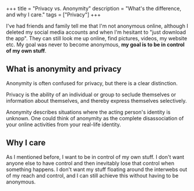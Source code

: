 +++
title = "Privacy vs. Anonymity"
description = "What's the difference, and why I care."
tags = ["Privacy"] 
+++

I've had friends and family tell me that I'm not anonymous online, although I
deleted my social media accounts and when I'm hesitant to "just download the
app". They can still look me up online, find pictures, videos, my website etc.
My goal was never to become anonymous, **my goal is to be in control of my own
stuff**.

## What is anonymity and privacy

Anonymity is often confused for privacy, but there is a clear distinction.

Privacy is the ability of an individual or group to seclude themselves or
information about themselves, and thereby express themselves selectively.

Anonymity describes situations where the acting person's identity is unknown.
One could think of anonymity as the complete disassociation of your online
activities from your real-life identity.

## Why I care

As I mentioned before, I want to be in control of my own stuff. I don't want
anyone else to have control and then inevitably lose that control when something
happens. I don't want my stuff floating around the interwebs out of my reach and
control, and I can still achieve this without having to be anonymous.
